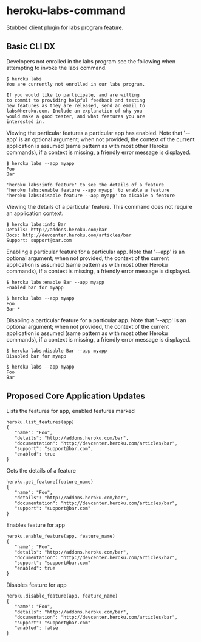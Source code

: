 heroku-labs-command
===================

Stubbed client plugin for labs program feature.

Basic CLI DX
------------

Developers not enrolled in the labs program see the following when attempting to invoke the labs command.

    $ heroku labs
    You are currently not enrolled in our labs program.
    
    If you would like to participate, and are willing 
    to commit to providing helpful feedback and testing 
    new features as they are released, send an email to 
    labs@heroku.com. Include an explanation of why you 
    would make a good tester, and what features you are
    interested in.

Viewing the particular features a particular app has enabled. Note that '--app' is an optional argument; when not provided, the context of the current application is assumed (same pattern as with most other Heroku commands), if a context is missing, a friendly error message is displayed.

    $ heroku labs --app myapp
    Foo
    Bar
    
    'heroku labs:info feature' to see the details of a feature
    'heroku labs:enable feature --app myapp' to enable a feature
    'heroku labs:disable feature --app myapp' to disable a feature

Viewing the details of a particular feature. This command does not require an application context.

    $ heroku labs:info Bar    
    Details: http://addons.heroku.com/bar
    Docs: http://devcenter.heroku.com/articles/bar
    Support: support@bar.com

Enabling a particular feature for a particular app. Note that '--app' is an optional argument; when not provided, the context of the current application is assumed (same pattern as with most other Heroku commands), if a context is missing, a friendly error message is displayed.

    $ heroku labs:enable Bar --app myapp
    Enabled bar for myapp
    
    $ heroku labs --app myapp
    Foo
    Bar *

Disabling a particular feature for a particular app. Note that '--app' is an optional argument; when not provided, the context of the current application is assumed (same pattern as with most other Heroku commands), if a context is missing, a friendly error message is displayed.

    $ heroku labs:disable Bar --app myapp
    Disabled bar for myapp
    
    $ heroku labs --app myapp
    Foo
    Bar

Proposed Core Application Updates
---------------------------------

Lists the features for app, enabled features marked

    heroku.list_features(app)
    {
       "name": "Foo",
       "details": "http://addons.heroku.com/bar",
       "documentation": "http://devcenter.heroku.com/articles/bar",
       "support": "support@bar.com",
       "enabled": true
    }

Gets the details of a feature

    heroku.get_feature(feature_name)
    {
       "name": "Foo",
       "details": "http://addons.heroku.com/bar",
       "documentation": "http://devcenter.heroku.com/articles/bar",
       "support": "support@bar.com"
    }

Enables feature for app

    heroku.enable_feature(app, feature_name)
    {
       "name": "Foo",
       "details": "http://addons.heroku.com/bar",
       "documentation": "http://devcenter.heroku.com/articles/bar",
       "support": "support@bar.com"
       "enabled": true
    }

Disables feature for app

    heroku.disable_feature(app, feature_name)
    {
       "name": "Foo",
       "details": "http://addons.heroku.com/bar",
       "documentation": "http://devcenter.heroku.com/articles/bar",
       "support": "support@bar.com"
       "enabled": false
    }